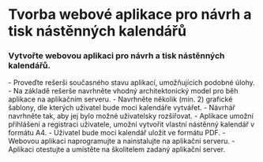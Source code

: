 <h1>Tvorba webové aplikace pro návrh a tisk nástěnných kalendářů</h1>

<h3>Vytvořte webovou aplikaci pro návrh a tisk nástěnných kalendářů.</h3>
- Proveďte rešerši současného stavu aplikací, umožňujících podobné úlohy.
- Na základě rešerše navrhněte vhodný architektonický model pro běh aplikace na aplikačním serveru.
- Navrhněte několik (min. 2) grafické šablony, dle kterých uživatel bude moci kalendáře vytvářet.
- Návrhář navrhněte tak, aby jej bylo možné uživatelsky rozšiřovat.
- Aplikace umožní přihlášení a registraci uživatele, umožní vytvořit vlastní nástěnný kalendář v formátu A4.
- Uživatel bude moci kalendář uložit ve formátu PDF.
- Webovou aplikaci naprogramujte a nainstalujte na aplikační serveru.
- Aplikaci otestujte a umístěte na školitelem zadaný aplikační server.
